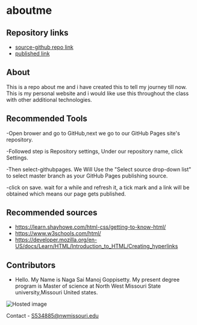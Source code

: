 # aboutme
## Repository links

- [source-github repo link](https://github.com/Manoj1028/aboutme,"abc")
- [published link](https://manoj1028.github.io/aboutme/"bvs")
## About 
This is a repo  about me and i have created this to tell my journey till now. This is my personal website and i would like use this throughout the class with other additional technologies.
## Recommended Tools
-Open brower and go to  GitHub,next we go to our GitHub Pages site's repository.

-Followed step is  Repository settings, Under our repository name, click  Settings.

-Then select-githubpages. We Will Use the "Select source drop-down list" to select master branch as your GitHub Pages publishing source.

-click on save. wait for a while and refresh it, a tick mark and a link will be obtained which means our page gets published.
## Recommended sources
- https://learn.shayhowe.com/html-css/getting-to-know-html/
- https://www.w3schools.com/html/
- https://developer.mozilla.org/en-US/docs/Learn/HTML/Introduction_to_HTML/Creating_hyperlinks

## Contributors

- Hello. My Name is Naga Sai Manoj Goppisetty. My present degree program is Master of science at North West Missouri State university,Missouri United states.

 ![Hosted image](https://www.kttn.com/wp-content/uploads/2017/04/Northwest-Missouri-State-University.jpg")

Contact - S534885@nwmissouri.edu
